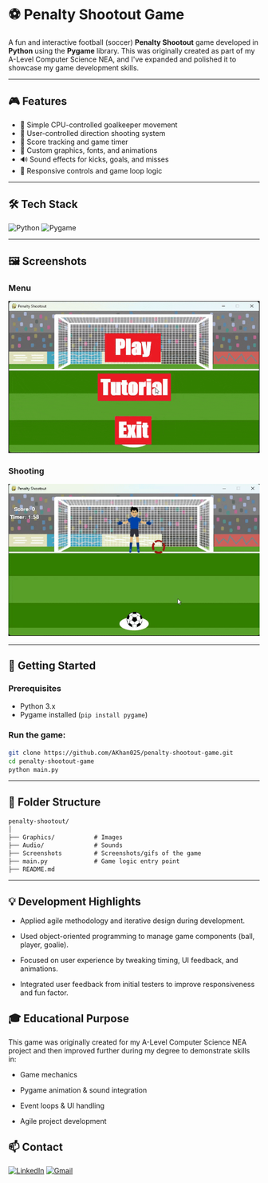# ⚽ Penalty Shootout Game

A fun and interactive football (soccer) **Penalty Shootout** game developed in **Python** using the **Pygame** library. This was originally created as part of my A-Level Computer Science NEA, and I've expanded and polished it to showcase my game development skills.

---

## 🎮 Features

- 🧠 Simple CPU-controlled goalkeeper movement
- 👟 User-controlled direction shooting system
- 🎯 Score tracking and game timer
- 🎨 Custom graphics, fonts, and animations
- 🔊 Sound effects for kicks, goals, and misses
- 📏 Responsive controls and game loop logic

---

## 🛠️ Tech Stack

![Python](https://img.shields.io/badge/Python-3776AB?style=flat&logo=python&logoColor=white)
![Pygame](https://img.shields.io/badge/Pygame-3776AB?style=flat&logo=python&logoColor=white)

---

## 🖼️ Screenshots

### Menu
![Menu](Screenshots/Menu.gif)

### Shooting
![Shooting](Screenshots/Shooting.gif)

---

## 🚀 Getting Started

### Prerequisites

- Python 3.x
- Pygame installed (`pip install pygame`)

### Run the game:

```bash
git clone https://github.com/AKhan025/penalty-shootout-game.git
cd penalty-shootout-game
python main.py
```

---

## 📁 Folder Structure
```
penalty-shootout/
│
├── Graphics/           # Images
├── Audio/              # Sounds
├── Screenshots         # Screenshots/gifs of the game
├── main.py             # Game logic entry point
├── README.md
```

---

## 💡 Development Highlights
- Applied agile methodology and iterative design during development.

- Used object-oriented programming to manage game components (ball, player, goalie).

- Focused on user experience by tweaking timing, UI feedback, and animations.

 - Integrated user feedback from initial testers to improve responsiveness and fun factor.

## 🎓 Educational Purpose
This game was originally created for my A-Level Computer Science NEA project and then improved further during my degree to demonstrate skills in:

- Game mechanics

- Pygame animation & sound integration

- Event loops & UI handling

- Agile project development

## 📫 Contact

[![LinkedIn](https://img.shields.io/badge/LinkedIn-0077B5?style=flat&logo=linkedin&logoColor=white)](https://www.linkedin.com/in/arif-u-k)
[![Gmail](https://img.shields.io/badge/Gmail-D14836?style=flat&logo=gmail&logoColor=white)](mailto:ak5316221@gmail.com)
